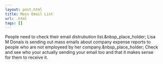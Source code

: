 ```yaml
---
layout: post.html
title: Mass Email List
url: .html
tags: []
---
```

People need to check their email distrubution list.&nbsp_place_holder; Lisa M Donais is sending out mass emails about company expense reports to people who are not employeed by her company.&nbsp_place_holder; Check and see who your actually sending your email too and that it makes sense for them to receive it.  

